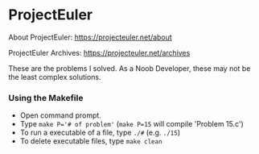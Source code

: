 # ProjectEuler

About ProjectEuler: https://projecteuler.net/about

ProjectEuler Archives: https://projecteuler.net/archives

These are the problems I solved. As a Noob Developer, these may not be the least complex solutions.

### Using the Makefile

- Open command prompt.
- Type `make P='# of problem'` (`make P=15` will compile 'Problem 15.c')
- To run a executable of a file, type `./#` (e.g. `./15`)
- To delete executable files, type `make clean`
